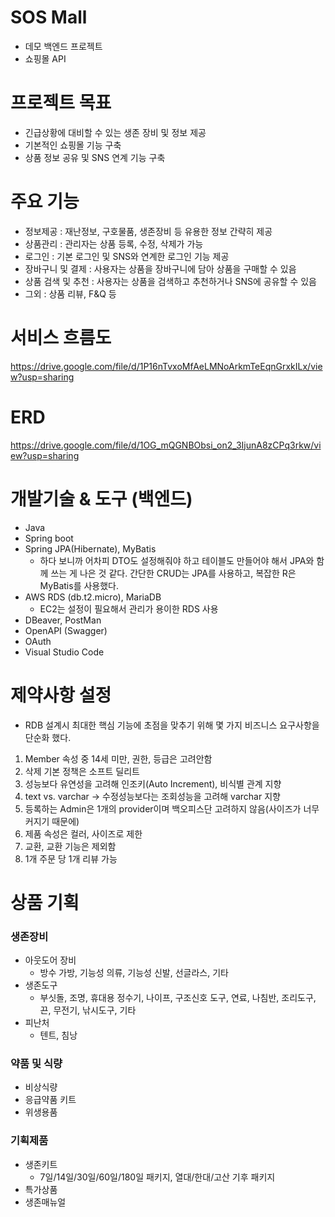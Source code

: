 # SOS Mall

- 데모 백엔드 프로젝트
- 쇼핑몰 API

# 프로젝트 목표

- 긴급상황에 대비할 수 있는 생존 장비 및 정보 제공
- 기본적인 쇼핑몰 기능 구축
- 상품 정보 공유 및 SNS 연계 기능 구축

# 주요 기능

- 정보제공 : 재난정보, 구호물품, 생존장비 등 유용한 정보 간략히 제공
- 상품관리 : 관리자는 상품 등록, 수정, 삭제가 가능
- 로그인 : 기본 로그인 및 SNS와 연계한 로그인 기능 제공
- 장바구니 및 결제 : 사용자는 상품을 장바구니에 담아 상품을 구매할 수 있음
- 상품 검색 및 추천 : 사용자는 상품을 검색하고 추천하거나 SNS에 공유할 수 있음
- 그외 : 상품 리뷰, F&Q 등

# 서비스 흐름도

https://drive.google.com/file/d/1P16nTvxoMfAeLMNoArkmTeEqnGrxkILx/view?usp=sharing

# ERD

https://drive.google.com/file/d/1OG_mQGNBObsi_on2_3IjunA8zCPq3rkw/view?usp=sharing

# 개발기술 & 도구 (백엔드)

- Java
- Spring boot
- Spring JPA(Hibernate), MyBatis
  - 하다 보니까 어차피 DTO도 설정해줘야 하고 테이블도 만들어야 해서 JPA와 함께 쓰는 게 나은 것 같다. 간단한 CRUD는 JPA를 사용하고, 복잡한 R은 MyBatis를 사용했다.
- AWS RDS (db.t2.micro), MariaDB
  - EC2는 설정이 필요해서 관리가 용이한 RDS 사용
- DBeaver, PostMan
- OpenAPI (Swagger)
- OAuth
- Visual Studio Code

# 제약사항 설정

- RDB 설계시 최대한 핵심 기능에 초점을 맞추기 위해 몇 가지 비즈니스 요구사항을 단순화 했다.

1. Member 속성 중 14세 미만, 권한, 등급은 고려안함
2. 삭제 기본 정책은 소프트 딜리트
3. 성능보다 유연성을 고려해 인조키(Auto Increment), 비식별 관계 지향
4. text vs. varchar -> 수정성능보다는 조회성능을 고려해 varchar 지향
5. 등록하는 Admin은 1개의 provider이며 백오피스단 고려하지 않음(사이즈가 너무 커지기 때문에)
6. 제품 속성은 컬러, 사이즈로 제한
7. 교환, 교환 기능은 제외함
8. 1개 주문 당 1개 리뷰 가능

# 상품 기획

### 생존장비

- 아웃도어 장비
  - 방수 가방, 기능성 의류, 기능성 신발, 선글라스, 기타
- 생존도구
  - 부싯돌, 조명, 휴대용 정수기, 나이프, 구조신호 도구, 연료, 나침반, 조리도구, 끈, 무전기, 낚시도구, 기타
- 피난처
  - 텐트, 침낭

### 약품 및 식량

- 비상식량
- 응급약품 키트
- 위생용품

### 기획제품

- 생존키트
  - 7일/14일/30일/60일/180일 패키지, 열대/한대/고산 기후 패키지
- 특가상품
- 생존매뉴얼
